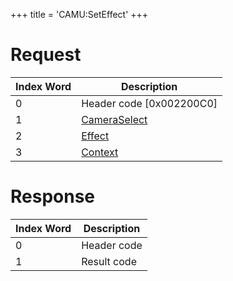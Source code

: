 +++
title = 'CAMU:SetEffect'
+++

# Request

| Index Word | Description                                             |
|------------|---------------------------------------------------------|
| 0          | Header code \[0x002200C0\]                              |
| 1          | [CameraSelect](Camera_Services#CameraSelect "wikilink") |
| 2          | [Effect](Camera_Services#Effect "wikilink")             |
| 3          | [Context](Camera_Services#Context "wikilink")           |

# Response

| Index Word | Description |
|------------|-------------|
| 0          | Header code |
| 1          | Result code |

